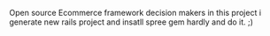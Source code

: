 Open source Ecommerce framework decision makers
in this project i generate new rails project and insatll spree gem hardly and do it. ;)
